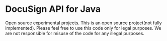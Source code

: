 DocuSign API for Java
=================

Open source experimental projects. This is an open source project(not fully implemented). 
Please feel free to use this code only for legal purposes. We are not responsible for misuse of the code for any illegal purposes.